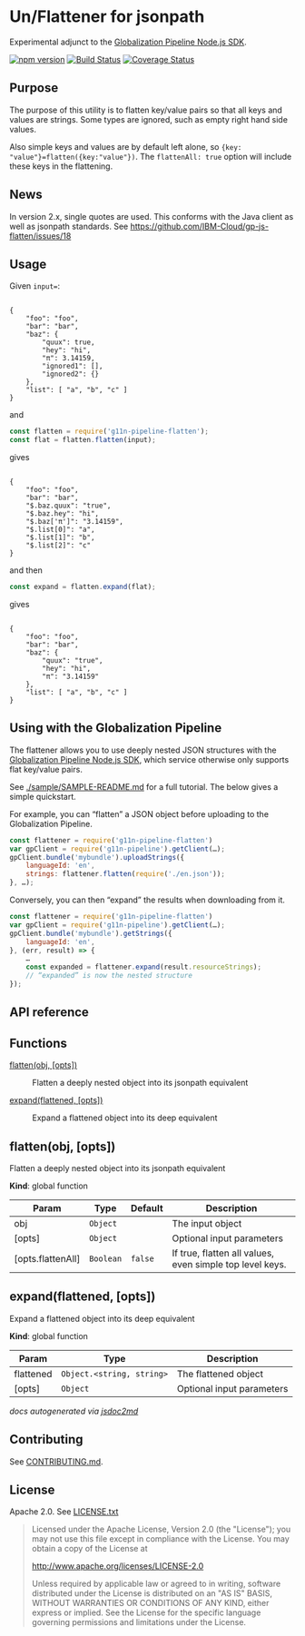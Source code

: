 Un/Flattener for jsonpath
=========================

Experimental adjunct to the
[Globalization Pipeline Node.js SDK](https://github.com/IBM-Bluemix/gp-js-client).

[![npm version](https://badge.fury.io/js/g11n-pipeline-flatten.svg)](https://badge.fury.io/js/g11n-pipeline-flatten)
[![Build Status](https://travis-ci.org/srl295/gp-js-flatten.svg?branch=master)](https://travis-ci.org/srl295/gp-js-flatten)
[![Coverage Status](https://coveralls.io/repos/github/srl295/gp-js-flatten/badge.svg)](https://coveralls.io/github/srl295/gp-js-flatten)

Purpose
-------

The purpose of this utility is to flatten key/value pairs so that all keys and values are strings. Some types are ignored, such as empty right hand side values.

Also simple keys and values are by default left alone, so `{key: "value"}=flatten({key:"value"})`.
The `flattenAll: true` option will include these keys in the flattening.

News
----

In version 2.x, single quotes are used. This conforms with the Java client as well as jsonpath standards. See https://github.com/IBM-Cloud/gp-js-flatten/issues/18

Usage
-----

Given `input=`:

<code>
{
    &quot;foo&quot;: &quot;foo&quot;,
    &quot;bar&quot;: &quot;bar&quot;,
    &quot;baz&quot;: {
        &quot;quux&quot;: true,
        &quot;hey&quot;: &quot;hi&quot;,
        &quot;π&quot;: 3.14159,
        &quot;ignored1&quot;: [],
        &quot;ignored2&quot;: {}
    },
    &quot;list&quot;: [ &quot;a&quot;, &quot;b&quot;, &quot;c&quot; ]
}
</code>

and

```js
const flatten = require('g11n-pipeline-flatten');
const flat = flatten.flatten(input);
```

gives

<code>
{
    &quot;foo&quot;: &quot;foo&quot;,
    &quot;bar&quot;: &quot;bar&quot;,
    &quot;$.baz.quux&quot;: &quot;true&quot;,
    &quot;$.baz.hey&quot;: &quot;hi&quot;,
    &quot;$.baz[&#x27;π&#x27;]&quot;: &quot;3.14159&quot;,
    &quot;$.list[0]&quot;: &quot;a&quot;,
    &quot;$.list[1]&quot;: &quot;b&quot;,
    &quot;$.list[2]&quot;: &quot;c&quot;
}
</code>

and then

```js
const expand = flatten.expand(flat);
```

gives


<code>
{
    &quot;foo&quot;: &quot;foo&quot;,
    &quot;bar&quot;: &quot;bar&quot;,
    &quot;baz&quot;: {
        &quot;quux&quot;: &quot;true&quot;,
        &quot;hey&quot;: &quot;hi&quot;,
        &quot;π&quot;: &quot;3.14159&quot;
    },
    &quot;list&quot;: [ &quot;a&quot;, &quot;b&quot;, &quot;c&quot; ]
}
</code>

Using with the Globalization Pipeline
-------------------------------------

The flattener allows you to use deeply nested JSON structures with the [Globalization Pipeline Node.js SDK](https://github.com/IBM-Bluemix/gp-js-client), which service otherwise only supports flat key/value pairs.

See [./sample/SAMPLE-README.md](./sample/SAMPLE-README.md) for a full tutorial. The below gives a simple quickstart.

For example, you can “flatten” a JSON object before uploading to the Globalization Pipeline.

```js
const flattener = require('g11n-pipeline-flatten')
var gpClient = require('g11n-pipeline').getClient(…);
gpClient.bundle('mybundle').uploadStrings({
    languageId: 'en',
    strings: flattener.flatten(require('./en.json'));
}, …);
```

Conversely, you can then “expand” the results when downloading from it.

```js
const flattener = require('g11n-pipeline-flatten')
var gpClient = require('g11n-pipeline').getClient(…);
gpClient.bundle('mybundle').getStrings({
    languageId: 'en',
}, (err, result) => {
    …
    const expanded = flattener.expand(result.resourceStrings);
    // “expanded” is now the nested structure
});
```





API reference
-------------

## Functions

<dl>
<dt><a href="#flatten">flatten(obj, [opts])</a></dt>
<dd><p>Flatten a deeply nested object into its jsonpath equivalent</p>
</dd>
<dt><a href="#expand">expand(flattened, [opts])</a></dt>
<dd><p>Expand a flattened object into its deep equivalent</p>
</dd>
</dl>

<a name="flatten"></a>

## flatten(obj, [opts])
Flatten a deeply nested object into its jsonpath equivalent

**Kind**: global function  

| Param | Type | Default | Description |
| --- | --- | --- | --- |
| obj | <code>Object</code> |  | The input object |
| [opts] | <code>Object</code> |  | Optional input parameters |
| [opts.flattenAll] | <code>Boolean</code> | <code>false</code> | If true, flatten all values, even simple top level keys. |

<a name="expand"></a>

## expand(flattened, [opts])
Expand a flattened object into its deep equivalent

**Kind**: global function  

| Param | Type | Description |
| --- | --- | --- |
| flattened | <code>Object.&lt;string, string&gt;</code> | The flattened object |
| [opts] | <code>Object</code> | Optional input parameters |


*docs autogenerated via [jsdoc2md](https://github.com/jsdoc2md/jsdoc-to-markdown)*

Contributing
------------

See [CONTRIBUTING.md](CONTRIBUTING.md).

License
-------

Apache 2.0. See [LICENSE.txt](LICENSE.txt)

> Licensed under the Apache License, Version 2.0 (the "License");
> you may not use this file except in compliance with the License.
> You may obtain a copy of the License at
> 
> http://www.apache.org/licenses/LICENSE-2.0
> 
> Unless required by applicable law or agreed to in writing, software
> distributed under the License is distributed on an "AS IS" BASIS,
> WITHOUT WARRANTIES OR CONDITIONS OF ANY KIND, either express or implied.
> See the License for the specific language governing permissions and
> limitations under the License.
